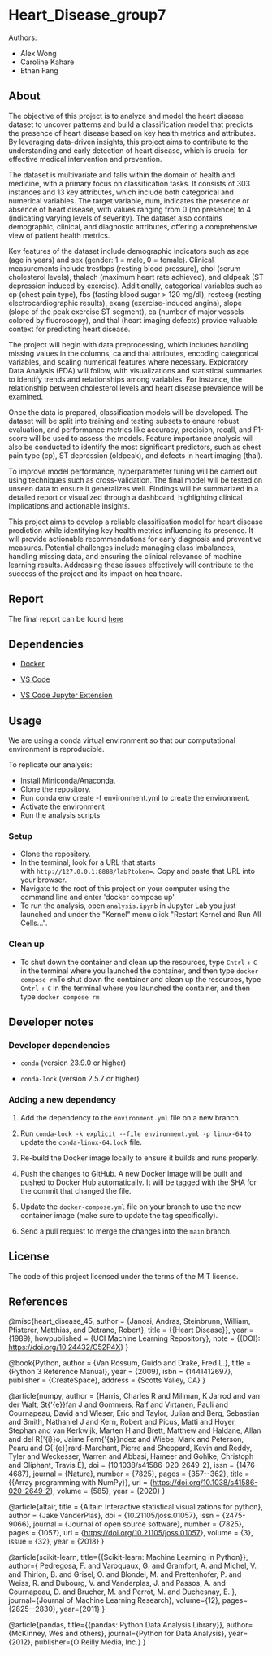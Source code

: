 # Heart_Disease_group7

Authors:

-   Alex Wong
-   Caroline Kahare
-   Ethan Fang

## About

The objective of this project is to analyze and model the heart disease dataset to uncover patterns and build a classification model that predicts the presence of heart disease based on key health metrics and attributes. By leveraging data-driven insights, this project aims to contribute to the understanding and early detection of heart disease, which is crucial for effective medical intervention and prevention.

The dataset is multivariate and falls within the domain of health and medicine, with a primary focus on classification tasks. It consists of 303 instances and 13 key attributes, which include both categorical and numerical variables. The target variable, num, indicates the presence or absence of heart disease, with values ranging from 0 (no presence) to 4 (indicating varying levels of severity). The dataset also contains demographic, clinical, and diagnostic attributes, offering a comprehensive view of patient health metrics.

Key features of the dataset include demographic indicators such as age (age in years) and sex (gender: 1 = male, 0 = female). Clinical measurements include trestbps (resting blood pressure), chol (serum cholesterol levels), thalach (maximum heart rate achieved), and oldpeak (ST depression induced by exercise). Additionally, categorical variables such as cp (chest pain type), fbs (fasting blood sugar \> 120 mg/dl), restecg (resting electrocardiographic results), exang (exercise-induced angina), slope (slope of the peak exercise ST segment), ca (number of major vessels colored by fluoroscopy), and thal (heart imaging defects) provide valuable context for predicting heart disease.

The project will begin with data preprocessing, which includes handling missing values in the columns, ca and thal attributes, encoding categorical variables, and scaling numerical features where necessary. Exploratory Data Analysis (EDA) will follow, with visualizations and statistical summaries to identify trends and relationships among variables. For instance, the relationship between cholesterol levels and heart disease prevalence will be examined.

Once the data is prepared, classification models will be developed. The dataset will be split into training and testing subsets to ensure robust evaluation, and performance metrics like accuracy, precision, recall, and F1-score will be used to assess the models. Feature importance analysis will also be conducted to identify the most significant predictors, such as chest pain type (cp), ST depression (oldpeak), and defects in heart imaging (thal).

To improve model performance, hyperparameter tuning will be carried out using techniques such as cross-validation. The final model will be tested on unseen data to ensure it generalizes well. Findings will be summarized in a detailed report or visualized through a dashboard, highlighting clinical implications and actionable insights.

This project aims to develop a reliable classification model for heart disease prediction while identifying key health metrics influencing its presence. It will provide actionable recommendations for early diagnosis and preventive measures. Potential challenges include managing class imbalances, handling missing data, and ensuring the clinical relevance of machine learning results. Addressing these issues effectively will contribute to the success of the project and its impact on healthcare.

## Report

The final report can be found [here](analysis.ipynb)

## Dependencies

-   [Docker](https://www.docker.com/)

-   [VS Code](https://code.visualstudio.com/download)

-   [VS Code Jupyter Extension](https://marketplace.visualstudio.com/items?itemName=ms-toolsai.jupyter)

## Usage

We are using a conda virtual environment so that our computational environment is reproducible.

To replicate our analysis:

-   Install Miniconda/Anaconda.
-   Clone the repository.
-   Run conda env create -f environment.yml to create the environment.
-   Activate the environment
-   Run the analysis scripts

### Setup

-   Clone the repository.
-   In the terminal, look for a URL that starts with `http://127.0.0.1:8888/lab?token=`. Copy and paste that URL into your browser.
-   Navigate to the root of this project on your computer using the command line and enter 'docker compose up'
-   To run the analysis, open `analysis.ipynb` in Jupyter Lab you just launched and under the "Kernel" menu click "Restart Kernel and Run All Cells...".

### Clean up

-   To shut down the container and clean up the resources, type `Cntrl` + `C` in the terminal where you launched the container, and then type `docker compose rm`To shut down the container and clean up the resources, type `Cntrl` + `C` in the terminal where you launched the container, and then type `docker compose rm`

## Developer notes

### Developer dependencies

-   `conda` (version 23.9.0 or higher)

-   `conda-lock` (version 2.5.7 or higher)

### Adding a new dependency

1.  Add the dependency to the `environment.yml` file on a new branch.

2.  Run `conda-lock -k explicit --file environment.yml -p linux-64` to update the `conda-linux-64.lock` file.

3.  Re-build the Docker image locally to ensure it builds and runs properly.

4.  Push the changes to GitHub. A new Docker image will be built and pushed to Docker Hub automatically. It will be tagged with the SHA for the commit that changed the file.

5.  Update the `docker-compose.yml` file on your branch to use the new container image (make sure to update the tag specifically).

6.  Send a pull request to merge the changes into the `main` branch.

## License

The code of this project licensed under the terms of the MIT license.

## References

@misc{heart_disease_45, author = {Janosi, Andras, Steinbrunn, William, Pfisterer, Matthias, and Detrano, Robert}, title = {{Heart Disease}}, year = {1989}, howpublished = {UCI Machine Learning Repository}, note = {{DOI}: <https://doi.org/10.24432/C52P4X>} }

@book{Python, author = {Van Rossum, Guido and Drake, Fred L.}, title = {Python 3 Reference Manual}, year = {2009}, isbn = {1441412697}, publisher = {CreateSpace}, address = {Scotts Valley, CA} }

@article{numpy, author = {Harris, Charles R and Millman, K Jarrod and van der Walt, St{'{e}}fan J and Gommers, Ralf and Virtanen, Pauli and Cournapeau, David and Wieser, Eric and Taylor, Julian and Berg, Sebastian and Smith, Nathaniel J and Kern, Robert and Picus, Matti and Hoyer, Stephan and van Kerkwijk, Marten H and Brett, Matthew and Haldane, Allan and del R{'{i}}o, Jaime Fern{'{a}}ndez and Wiebe, Mark and Peterson, Pearu and G{'{e}}rard-Marchant, Pierre and Sheppard, Kevin and Reddy, Tyler and Weckesser, Warren and Abbasi, Hameer and Gohlke, Christoph and Oliphant, Travis E}, doi = {10.1038/s41586-020-2649-2}, issn = {1476-4687}, journal = {Nature}, number = {7825}, pages = {357--362}, title = {{Array programming with NumPy}}, url = {<https://doi.org/10.1038/s41586-020-2649-2>}, volume = {585}, year = {2020} }

@article{altair, title = {Altair: Interactive statistical visualizations for python}, author = {Jake VanderPlas}, doi = {10.21105/joss.01057}, issn = {2475-9066}, journal = {Journal of open source software}, number = {7825}, pages = {1057}, url = {<https://doi.org/10.21105/joss.01057>}, volume = {3}, issue = {32}, year = {2018} }

@article{scikit-learn, title={{Scikit-learn: Machine Learning in Python}}, author={ Pedregosa, F. and Varoquaux, G. and Gramfort, A. and Michel, V. and Thirion, B. and Grisel, O. and Blondel, M. and Prettenhofer, P. and Weiss, R. and Dubourg, V. and Vanderplas, J. and Passos, A. and Cournapeau, D. and Brucher, M. and Perrot, M. and Duchesnay, E. }, journal={Journal of Machine Learning Research}, volume={12}, pages={2825--2830}, year={2011} }

@article{pandas, title={{pandas: Python Data Analysis Library}}, author={McKinney, Wes and others}, journal={Python for Data Analysis}, year={2012}, publisher={O'Reilly Media, Inc.} }
